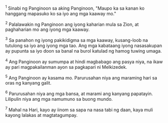 <sup>1</sup>
Sinabi ng Panginoon sa aking Panginoon, "Maupo ka sa kanan ko hanggang mapasuko ko sa iyo ang mga kaaway mo." 

<sup>2</sup>
Palalawakin ng Panginoon ang iyong kaharian mula sa Zion, at paghaharian mo ang iyong mga kaaway. 

<sup>3</sup>
Sa panahon ng iyong pakikidigma sa mga kaaway, kusang-loob na tutulong sa iyo ang iyong mga tao. Ang mga kabataang iyong nasasakupan ay pupunta sa iyo doon sa banal na burol katulad ng hamog tuwing umaga. 

<sup>4</sup>
Ang Panginoon ay sumumpa at hindi magbabago ang pasya niya, na ikaw ay pari magpakailanman ayon sa pagkapari ni Melkizedek. 

<sup>5</sup>
Ang Panginoon ay kasama mo. Parurusahan niya ang maraming hari sa oras ng kanyang galit. 

<sup>6</sup>
Parurusahan niya ang mga bansa, at marami ang kanyang papatayin. Lilipulin niya ang mga namumuno sa buong mundo. 

<sup>7</sup>
Mahal na Hari, kayo ay iinom sa sapa na nasa tabi ng daan, kaya muli kayong lalakas at magtatagumpay.